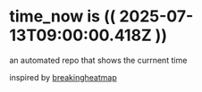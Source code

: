 # time_now is (( 2025-07-13T09:00:00.418Z ))

an automated repo that shows the currnent time

inspired by [breakingheatmap](https://github.com/breakingheatmap/breakingheatmap)